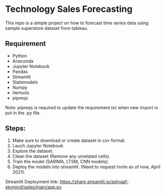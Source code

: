 # Technology Sales Forecasting

This repo is a simple project on how to forecast time series data using sample superstore dataset from tableau. 



## Requirement

- Python
- Anaconda
- Jupyter Notebook
- Pandas
- Streamlit
- Statsmodels
- Numpy
- itertools
- pipreqs



Note: pipreqs is required to update the requirement.txt when new import is put in the .py file.

## Steps:

1. Make sure to download or create dataset in csv format.
2. Lauch Jupyter Notebook
3. Explore the dataset.
4. Clean the dataset (Remove any unrelated cells).
5. Train the model (SARIMA, LTSM, CNN models).
6. Deploy the models into streamlit. (Need to request invite as of now, April 2021).



Streamlit Deployment link: https://share.streamlit.io/ashraaf-skymind/sales/main/app.py

